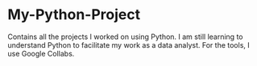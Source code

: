# My-Python-Project
Contains all the projects I worked on using Python.
I am still learning to understand Python to facilitate my work as a data analyst. 
For the tools, I use Google Collabs.
